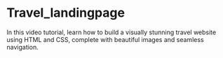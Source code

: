 # Travel_landingpage
In this video tutorial, learn how to build a visually stunning travel website using HTML and CSS, complete with beautiful images and seamless navigation.

